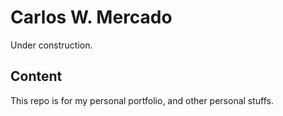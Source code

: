 # Carlos W. Mercado
Under construction.

## Content
This repo is for my personal portfolio, and other personal stuffs.
